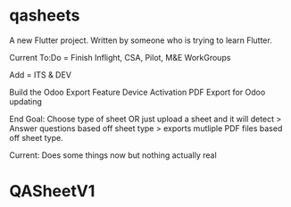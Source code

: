 # qasheets

A new Flutter project. Written by someone who is trying to learn Flutter.

Current To:Do = 
Finish Inflight, CSA, Pilot, M&E WorkGroups

Add = ITS & DEV

Build the Odoo Export Feature
Device Activation PDF Export for Odoo updating


End Goal:
Choose type of sheet OR just upload a sheet and it will detect > Answer questions based off sheet type > exports mutliple PDF files based off sheet type. 

Current: Does some things now but nothing actually real


# QASheetV1

